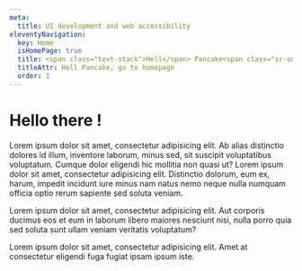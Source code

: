 ```yaml
---
meta:
  title: UI development and web accessibility
eleventyNavigation:
  key: Home
  isHomePage: true
  title: <span class="text-stack">Hell</span> Pancake<span class="sr-only">, go to homepage</span>
  titleAttr: Hell Pancake, go to homepage
  order: 1
---
```


# Hello there !

Lorem ipsum dolor sit amet, consectetur adipisicing elit. Ab alias distinctio dolores id illum, inventore laborum, minus sed, sit suscipit voluptatibus voluptatum. Cumque dolor eligendi hic mollitia non quasi ut? Lorem ipsum dolor sit amet, consectetur adipisicing elit. Distinctio dolorum, eum ex, harum, impedit incidunt iure minus nam natus nemo neque nulla numquam officia optio rerum sapiente sed soluta veniam.

Lorem ipsum dolor sit amet, consectetur adipisicing elit. Aut corporis ducimus eos et eum in laborum libero maiores nesciunt nisi, nulla porro quia sed soluta sunt ullam veniam veritatis voluptatum?

Lorem ipsum dolor sit amet, consectetur adipisicing elit. Amet at consectetur eligendi fuga fugiat ipsam ipsum iste.
